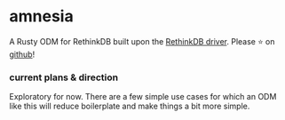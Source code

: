 amnesia
=======
<!-- [![Build Status](https://travis-ci.org/thedodd/amnesia.svg?branch=master)](https://travis-ci.org/thedodd/amnesia) -->
<!-- [![](https://img.shields.io/badge/tested%20on-rethinkdb%202.3%2B-brightgreen.svg)](#) -->
<!-- [![Crates.io](https://img.shields.io/crates/v/amnesia.svg)](https://crates.io/crates/amnesia) -->
<!-- [![docs.rs](https://docs.rs/amnesia/badge.svg)](https://docs.rs/amnesia) -->
<!-- [![License](https://img.shields.io/badge/license-Apache%202.0-blue.svg)](LICENSE) -->

A Rusty ODM for RethinkDB built upon the [RethinkDB driver](https://github.com/rethinkdb-rs/reql). Please ⭐ on [github](https://github.com/thedodd/amnesia)!

### current plans & direction
Exploratory for now. There are a few simple use cases for which an ODM like this will reduce boilerplate and make things a bit more simple.

